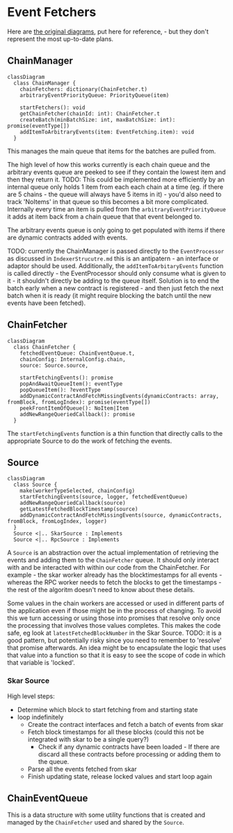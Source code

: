 # Event Fetchers

Here are [the original diagrams](https://www.figma.com/file/YC7rKkGC65Out0QlQ2jxi9/Multi-queue-architecture?type=whiteboard&node-id=0-1&t=LpRK9cTFcHFaYaNO-0), put here for reference, - but they don't represent the most up-to-date plans.

## ChainManager

```mermaid
classDiagram
  class ChainManager {
    chainFetchers: dictionary(ChainFetcher.t)
    arbitraryEventPriorityQueue: PriorityQueue(item)

    startFetchers(): void
    getChainFetcher(chainId: int): ChainFetcher.t
    createBatch(minBatchSize: int, maxBatchSize: int): promise(eventType[])
    addItemToArbitraryEvents(item: EventFetching.item): void
  }
```

This manages the main queue that items for the batches are pulled from.

The high level of how this works currently is each chain queue and the arbitrary events queue are peeked to see if they contain the lowest item and then they return it.
TODO: This could be implemented more efficiently by an internal queue only holds 1 item from each each chain at a time (eg. if there are 5 chains - the queue will always have 5 items in it) - you'd also need to track 'NoItems' in that queue so this becomes a bit more complicated. Internally every time an item is pulled from the `arbitraryEventPriorityQueue` it adds at item back from a chain queue that that event belonged to.

The arbitrary events queue is only going to get populated with items if there are dynamic contracts added with events.

TODO: currently the ChainManager is passed directly to the `EventProcessor` as discussed in `IndexerStrucutre.md` this is an antipatern - an interface or adaptor should be used. Additionally, the `addItemToArbitaryEvents` function is called directly - the EventProcessor should only consume what is given to it - it shouldn't directly be adding to the queue itself. Solution is to end the batch early when a new contract is registered - and then just fetch the next batch when it is ready (it might require blocking the batch until the new events have been fetched).

## ChainFetcher

```mermaid
classDiagram
  class ChainFetcher {
    fetchedEventQueue: ChainEventQueue.t,
    chainConfig: InternalConfig.chain,
    source: Source.source,

    startFetchingEvents(): promise
    popAndAwaitQueueItem(): eventType
    popQueueItem(): ?eventType
    addDynamicContractAndFetchMissingEvents(dynamicContracts: array, fromBlock, fromLogIndex): promise(eventType[])
    peekFrontItemOfQueue(): NoItem|Item
    addNewRangeQueriedCallback(): promise
  }
```

The `startFetchingEvents` function is a thin function that directly calls to the appropriate Source to do the work of fetching the events.

## Source

```mermaid
classDiagram
  class Source {
    make(workerTypeSelected, chainConfig)
    startFetchingEvents(source, logger, fetchedEventQueue)
    addNewRangeQueriedCallback(source)
    getLatestFetchedBlockTimestamp(source)
    addDynamicContractAndFetchMissingEvents(source, dynamicContracts, fromBlock, fromLogIndex, logger)
  }
  Source <|.. SkarSource : Implements
  Source <|.. RpcSource : Implements
```

A `Source` is an abstraction over the actual implementation of retrieving the events and adding them to the `ChainFetcher` queue. It should only interact with and be interacted with within our code from the ChainFetcher. For example - the skar worker already has the blocktimestamps for all events - whereas the RPC worker needs to fetch the blocks to get the timestamps - the rest of the algoritm doesn't need to know about these details.

Some values in the chain workers are accessed or used in different parts of the application even if those might be in the process of changing. To avoid this we turn accessing or using those into promises that resolve only once the processing that involves those values completes. This makes the code safe, eg look at `latestFetchedBlockNumber` in the Skar Source.
TODO: it is a good pattern, but potentially risky since you need to remember to 'resolve' that promise afterwards. An idea might be to encapsulate the logic that uses that value into a function so that it is easy to see the scope of code in which that variable is 'locked'.

### Skar Source

High level steps:

- Determine which block to start fetching from and starting state
- loop indefinitely
  - Create the contract interfaces and fetch a batch of events from skar
  - Fetch block timestamps for all these blocks (could this not be integrated with skar to be a single query?)
    - Check if any dynamic contracts have been loaded - If there are discard all these contracts before processing or adding them to the queue.
  - Parse all the events fetched from skar
  - Finish updating state, release locked values and start loop again

## ChainEventQueue

This is a data structure with some utility functions that is created and managed by the `ChainFetcher` used and shared by the `Source`.
